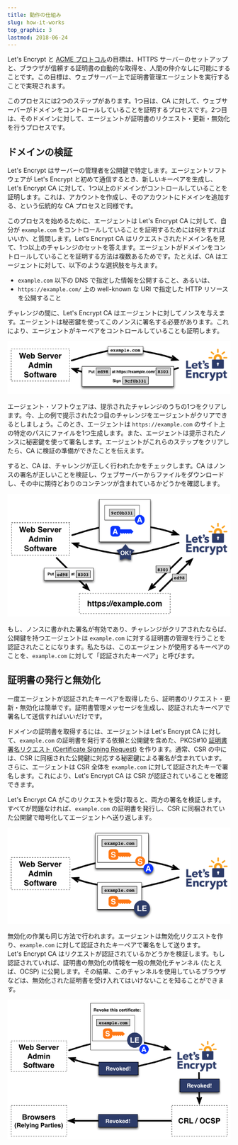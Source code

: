 ```yaml
---
title: 動作の仕組み
slug: how-it-works
top_graphic: 3
lastmod: 2018-06-24
---
```


Let's&nbsp;Encrypt と [ACME プロトコル](https://ietf-wg-acme.github.io/acme/)の目標は、HTTPS サーバーのセットアップと、ブラウザが信頼する証明書の自動的な取得を、人間の仲介なしに可能にすることです。この目標は、ウェブサーバー上で証明書管理エージェントを実行することで実現されます。

このプロセスには2つのステップがあります。1つ目は、CA に対して、ウェブサーバーがドメインをコントロールしていることを証明するプロセスです。2つ目は、そのドメインに対して、エージェントが証明書のリクエスト・更新・無効化を行うプロセスです。

## ドメインの検証

Let's&nbsp;Encrypt はサーバーの管理者を公開鍵で特定します。エージェントソフトウェアが Let's&nbsp;Encrypt と初めて通信するとき、新しいキーペアを生成し、Let's&nbsp;Encrypt CA に対して、1つ以上のドメインがコントロールしていることを証明します。これは、アカウントを作成し、そのアカウントにドメインを追加する、という伝統的な CA プロセスと同様です。

このプロセスを始めるために、エージェントは Let's&nbsp;Encrypt CA に対して、自分が `example.com` をコントロールしていることを証明するためには何をすればいいか、と質問します。Let's&nbsp;Encrypt CA はリクエストされたドメイン名を見て、1つ以上のチャレンジのセットを答えます。エージェントがドメインをコントロールしていることを証明する方法は複数あるためです。たとえば、CA はエージェントに対して、以下のような選択肢を与えます。

* `example.com` 以下の DNS で指定した情報を公開すること、あるいは、
* `https://example.com/` 上の well-known な URI で指定した HTTP リソースを公開すること 

チャレンジの間に、Let's&nbsp;Encrypt CA はエージェントに対してノンスを与えます。エージェントは秘密鍵を使ってこのノンスに署名する必要があります。これにより、エージェントがキーペアをコントロールしていることも証明します。

<div class="howitworks-figure">
<img alt="example.com を検証するためのチャレンジのリクエスト"
     src="/images/howitworks_challenge.png"/>
</div>

エージェント・ソフトウェアは、提示されたチャレンジのうちの1つをクリアします。今、上の例で提示された2つ目のチャレンジをエージェントがクリアできるとしましょう。このとき、エージェントは `https://example.com` のサイト上の特定のパスにファイルを1つ生成します。また、エージェントは提示されたノンスに秘密鍵を使って署名します。エージェントがこれらのステップをクリアしたら、CA に検証の準備ができたことを伝えます。

すると、CA は、チャレンジが正しく行われたかをチェックします。CA はノンスの署名が正しいことを検証し、ウェブサーバーからファイルをダウンロードし、その中に期待どおりのコンテンツが含まれているかどうかを確認します。

<div class="howitworks-figure">
<img alt="example.com の代表として振る舞うための認証リクエスト"
     src="/images/howitworks_authorization.png"/>
</div>

もし、ノンスに書かれた署名が有効であり、チャレンジがクリアされたならば、公開鍵を持つエージェントは `example.com` に対する証明書の管理を行うことを認証されたことになります。私たちは、このエージェントが使用するキーペアのことを、`example.com` に対して「認証されたキーペア」と呼びます。

## 証明書の発行と無効化

一度エージェントが認証されたキーペアを取得したら、証明書のリクエスト・更新・無効化は簡単です。証明書管理メッセージを生成し、認証されたキーペアで署名して送信すればいいだけです。

ドメインの証明書を取得するには、エージェントは Let's&nbsp;Encrypt CA に対して、`example.com` の証明書を発行する依頼と公開鍵を含めた、PKCS#10 [証明書署名リクエスト (Certificate Signing Request)](https://tools.ietf.org/html/rfc2986) を作ります。通常、CSR の中には、CSR に同梱された公開鍵に対応する秘密鍵による署名が含まれています。さらに、エージェントは CSR 全体を `example.com` に対して認証されたキーで署名します。これにより、Let's&nbsp;Encrypt CA は CSR が認証されていることを確認できます。

Let's&nbsp;Encrypt CA がこのリクエストを受け取ると、両方の署名を検証します。すべてが問題なければ、`example.com` の証明書を発行し、CSR に同梱されていた公開鍵で暗号化してエージェントへ送り返します。

<div class="howitworks-figure">
<img alt="example.com に対する証明書のリクエスト"
     src="/images/howitworks_certificate.png"/>
</div>

無効化の作業も同じ方法で行われます。エージェントは無効化リクエストを作り、`example.com` に対して認証されたキーペアで署名をして送ります。Let's&nbsp;Encrypt CA はリクエストが認証されているかどうかを検証します。もし認証されていれば、証明書の無効化の情報を一般の無効化チャンネル (たとえば、OCSP) に公開します。その結果、このチャンネルを使用しているブラウザなどは、無効化された証明書を受け入れてはいけないことを知ることができます。

<div class="howitworks-figure">
<img alt="example.com に対する証明書の無効化リクエスト"
     src="/images/howitworks_revocation.png"/>
</div>
